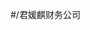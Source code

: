 <!--
 * @Author: your name
 * @Date: 2020-02-20 08:29:07
 * @LastEditTime: 2020-02-23 13:48:17
 * @LastEditors: Please set LastEditors
 * @Description: In User Settings Edit
 * @FilePath: \undefinedf:\君媛麒\README.md
 -->
 #/君媛麒财务公司